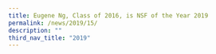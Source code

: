 ```yaml
---
title: Eugene Ng, Class of 2016, is NSF of the Year 2019
permalink: /news/2019/15/
description: ""
third_nav_title: "2019"
---
```


